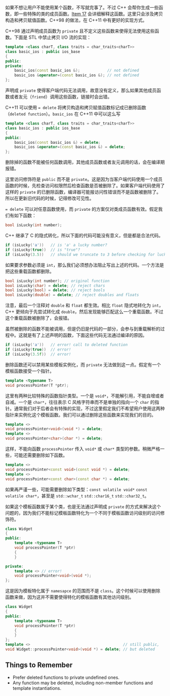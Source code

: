 如果不想让用户不能使用某个函数，不写就完事了。不过 C++ 会帮你生成一些函数，即一些特殊的类的成员函数。[Item 17](./17_Understand_special_member_function_generation.md) 会详细解释这函数。这里只会涉及拷贝构造和拷贝赋值函数。C++98 的做法，在 C++11 中有更好的实现方式。

C++98 通过声明成员函数为 `private` 且不定义这些函数来使得无法使用这些函数。下面是 STL 中禁止拷贝 I/O 流的实现：
```cpp
template <class charT, class traits = char_traits<charT>>
class basic_ios : public ios_base
{
public:
private:
    basic_ios(const basic_ios &);            // not defined
    basic_ios &operator=(const basic_ios &); // not defined
};
```

声明成 `private` 使得客户端代码无法调用，故意没有定义，那么如果其他成员函数或者友元（`friend`）调用这些函数，链接时会出错。

C++11 可以使用 `= delete` 将拷贝构造和拷贝赋值函数标记成已删除函数（`deleted function`）。`basic_ios` 在 C++11 中可以这么写
```cpp
template <class charT, class traits = char_traits<charT>>
class basic_ios : public ios_base
{
public:
    basic_ios(const basic_ios &) = delete;
    basic_ios &operator=(const basic_ios &) = delete;
};
```

删除掉的函数不能被任何函数调用，其他成员函数或者友元调用的话，会在编译期报错。

这里访问修饰符是 `public` 而不是 `private`。这是因为当客户端代码使用一个成员函数的时候，先检查访问权限然后检查函数是否被删除了。如果客户端代码使用了这样的 `private` 的已删除函数，编译器可能报访问性错误而不是函数被删除了。所以在更新旧代码的时候，记得修改可见性。

`= delete` 可以对任意函数使用，而 `private` 的方案仅对类成员函数有效。假定我们有如下函数：
```cpp
bool isLucky(int number);
```

C++ 继承了 C 的隐式转化，所以下面的代码可能没有意义，但是都是合法代码。
```cpp
if (isLucky('a'))   // is 'a' a lucky number?
if (isLucky(true))  // is "true"?
if (isLucky(3.5))   // should we truncate to 3 before checking for luckiness?
```

如果要求参数必须是 `int`，那么我们必须想办法阻止写出上述的代码。一个方法是把这些重载函数都删除。
```cpp
bool isLucky(int number); // original function
bool isLucky(char) = delete; // reject chars
bool isLucky(bool) = delete; // reject bools
bool isLucky(double) = delete; // reject doubles and floats
```

注意，最后一个注释对 `double` 和 `float` 都生效。相比 `float` 隐式地转化为 `int`，C++ 更倾向于先尝试转化成 `double`，然后发现能够匹配这么一个重载函数。不过这个重载函数被删除了，会报错。

虽然被删除的函数不能被调用，但是仍旧是代码的一部分，会参与到重载解析的过程中。这就是有了上述声明的函数，下面这些代码无法通过编译的原因。
```cpp
if (isLucky('a'))   // error! call to deleted function
if (isLucky(true))  // error!
if (isLucky(3.5f))  // error!
```

删除函数还可以禁用某些模板实例化，而 `private` 无法做到这一点。假定有一个模板函数接受一个指针。
```cpp
template <typename T>
void processPointer(T *ptr);
```

这里有两种比较特殊的函数指针类型。一个是 `void*`，不能解引用，不能自增或者自减。一个是 `char*`，往往表示 C 风格字符串而不是单独的指向一个 `char` 的指针。通常我们对于后者会有特殊的实现，不过这里假定我们不希望用户使用这两种指针来实例化这个模板函数。我们可以通过删除这些函数来实现我们的目的。
```cpp
template <>
void processPointer<void>(void *) = delete;
template <>
void processPointer<char>(char *) = delete;
```

这样，不能向函数 `processPointer` 传入 `void*` 或 `char*` 类型的参数。稍微严格一些，可能还需要删除如下函数。
```cpp
template <>
void processPointer<const void>(const void *) = delete;
template <>
void processPointer<const char>(const char *) = delete;
```

如果再严谨一些，可能需要删除如下类型：`const volatile void*` `const volatile char*`，甚至是 `std::wchar_t` `std::char16_t` `std::char32_t`。

如果这个模板函数属于某个类，也是无法通过声明成 `private` 的方式来解决这个问题的，因为我们不能标记模板函数特化为一个不同于模板函数访问级别的访问修饰符。
```cpp
class Widget
{
public:
    template <typename T>
    void processPointer(T *ptr)
    {
    }

private:
    template <> // error!
    void processPointer<void>(void *);
};
```

这是因为模板特化属于 `namesapce` 的范围而不是 `class`。这个时候可以使用删除函数来做，因为这并不需要使得特化的模板函数有其他访问级别。
```cpp
class Widget
{
public:
    template <typename T>
    void processPointer(T *ptr)
    {
    }
};
template <>                                         // still public,
void Widget::processPointer<void>(void *) = delete; // but deleted
```

## Things to Remember
* Prefer deleted functions to private undefined ones.
* Any function may be deleted, including non-member functions and template instantiations.
